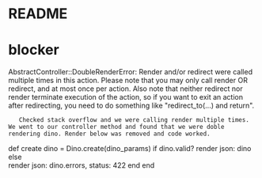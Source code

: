 # README




# blocker
AbstractController::DoubleRenderError:
       Render and/or redirect were called multiple times in this action. Please note that you may only call render OR redirect, and at most once per action. Also note that neither redirect nor render terminate execution of the action, so if you want to exit an action after redirecting, you need to do something like "redirect_to(...) and return".

       Checked stack overflow and we were calling render multiple times. We went to our controller method and found that we were doble rendering dino. Render below was removed and code worked. 

def create
    dino = Dino.create(dino_params)
    <!-- render json: dino -->
    if dino.valid?
        render json: dino
    else   
        render json: dino.errors, status: 422
    end
end
